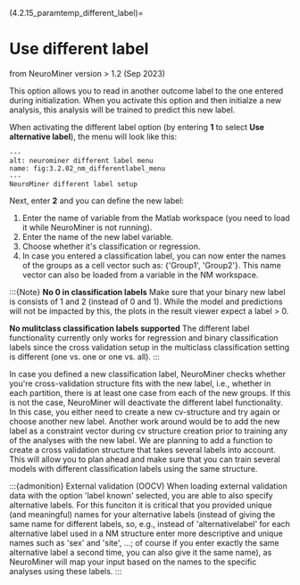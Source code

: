 (4.2.15_paramtemp_different_label)=
# Use different label 
from NeuroMiner version > 1.2 (Sep 2023)

This option allows you to read in another outcome label to the one entered during initialization. When you activate this option and then initialze a new analysis, this analysis will be trained to predict this new label. 


When activating the different label option (by entering **1** to select **Use alternative label**), the menu will look like this: 

```{figure} Images/NM_differentlabel_menu.png
---
alt: neurominer different label menu
name: fig:3.2.02_nm_differentlabel_menu
---
NeuroMiner different label setup
```

Next, enter **2** and you can define the new label: 
1. Enter the name of variable from the Matlab workspace (you need to load it while NeuroMiner is not running). 
2. Enter the name of the new label variable.  
3. Choose whether it's classification or regression. 
4. In case you entered a classification label, you can now enter the names of the groups as a cell vector such as: {'Group1', 'Group2'}. This name vector can also be loaded from a variable in the NM workspace. 

:::{Note}
**No 0 in classification labels**
Make sure that your binary new label is consists of 1 and 2 (instead of 0 and 1). While the model and predictions will not be impacted by this, the plots in the result viewer expect a label > 0. 

**No mulitclass classification labels supported**
The different label functionality currently only works for regression and binary classification labels since the cross validation setup in the multiclass classification setting is different (one vs. one or one vs. all). 
:::

In case you defined a new classification label, NeuroMiner checks whether you're cross-validation structure fits with the new label, i.e., whether in each partition, there is at least one case from each of the new groups. If this is not the case, NeuroMiner will deactivate the different label functionality. In this case, you either need to create a new cv-structure and try again or choose another new label. Another work around would be to add the new label as a constraint vector during cv structure creation prior to training any of the analyses with the new label. We are planning to add a function to create a cross validation structure that takes several labels into account. This will allow you to plan ahead and make sure that you can train several models with different classification labels using the same structure. 


:::{admonition} External validation (OOCV)
When loading external validation data with the option 'label known' selected, you are able to also specify alternative labels. For this funciton it is critical that you provided unique (and meaningful) names for your alternative labels (instead of giving the same name for different labels, so, e.g., instead of 'alternativelabel' for each alternative label used in a NM structure enter more descriptive and unique names such as 'sex' and 'site', ...; of course if you enter exactly the same alternative label a second time, you can also give it the same name), as NeuroMiner will map your input based on the names to the specific analyses using these labels. 
:::